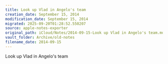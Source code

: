 ```yaml
---
title: Look up Vlad in Angelo's team
creation_date: September 15, 2014
modification_date: September 15, 2014
migrated: 2025-09-20T01:28:52.550207
source: apple-notes-exporter
original_path: iCloud/Notes/2014-09-15-Look up Vlad in Angelo's team.md
vault_folder: Archive/old-notes
filename_date: 2014-09-15
---
```



Look up Vlad in Angelo's team 
